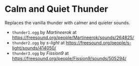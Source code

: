 # Calm and Quiet Thunder

Replaces the vanilla thunder with calmer and quieter sounds.

- `thunder1.ogg` by *Martineerok* at https://freesound.org/people/Martineerok/sounds/264825/
- `thunder2.ogg` by *s-light* at https://freesound.org/people/s-light/sounds/414050/
- `thunder3.ogg` by *Fission9* at https://freesound.org/people/Fission9/sounds/505294/
